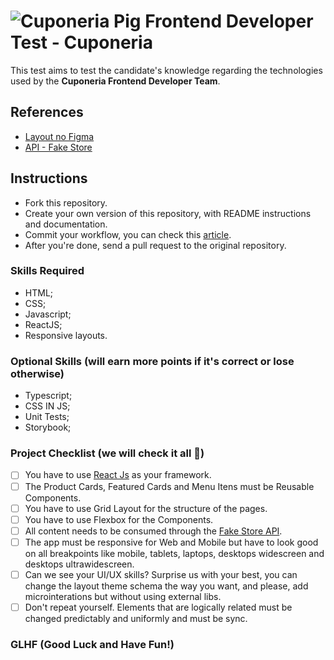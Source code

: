 # ![Cuponeria Pig](https://camo.githubusercontent.com/6f8483710048fe836d3e5d61b6af4290c55aff3901e36963181429ed996bc425/68747470733a2f2f6d656469612e6375706f6e657269612e636f6d2e62722f6375706f6e65726961342f696d6167656e732f696c7573747261636f65732f657874656e73616f2f706f727175696e686f2d6865726f692d657874656e73616f2e676966) Frontend Developer Test - Cuponeria

This test aims to test the candidate's knowledge regarding the technologies used by the **Cuponeria Frontend Developer Team**.

## References 

- [Layout no Figma](https://www.figma.com/file/CjWJWkhU0eYmwVlUaPs4A0/Cuponeria-Frontend-Challenge?node-id=0%3A1)
- [API - Fake Store](https://fakestoreapi.com/)

## Instructions

- Fork this repository.
- Create your own version of this repository, with README instructions and documentation.
- Commit your workflow, you can check this [article](https://medium.com/@rafael.oliveira/como-escrever-boas-mensagens-de-commit-9f8fe852155a).
- After you're done, send a pull request to the original repository.

### Skills Required

- HTML;
- CSS;
- Javascript;
- ReactJS;
- Responsive layouts.

### Optional Skills (will earn more points if it's correct or lose otherwise)

- Typescript;
- CSS IN JS;
- Unit Tests;
- Storybook;

### Project Checklist (we will check it all 👀)

- [ ] You have to use [React Js](https://pt-br.reactjs.org/)	as your framework.
- [ ] The Product Cards, Featured Cards and Menu Itens must be Reusable Components.
- [ ] You have to use Grid Layout for the structure of the pages.
- [ ] You have to use Flexbox for the Components.
- [ ] All content needs to be consumed through the [Fake Store API](https://fakestoreapi.com/).
- [ ] The app must be responsive for Web and Mobile but have to look good on all breakpoints like mobile, tablets, laptops, desktops widescreen and desktops ultrawidescreen.
- [ ] Can we see your UI/UX skills? Surprise us with your best, you can change the layout theme schema the way you want, and please, add microinterations but without using external libs.
- [ ] Don't repeat yourself. Elements that are logically related must be changed predictably and uniformly and must be sync.

### GLHF (Good Luck and Have Fun!)

